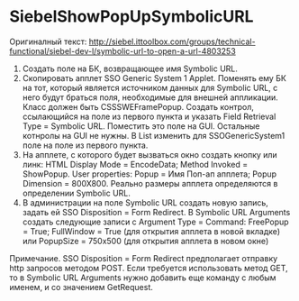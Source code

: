 # SiebelShowPopUpSymbolicURL
Оригиналный текст: http://siebel.ittoolbox.com/groups/technical-functional/siebel-dev-l/symbolic-url-to-open-a-url-4803253

1.	Создать поле на БК, возвращающее имя Symbolic URL.
2.	Скопировать апплет SSO Generic System 1 Applet. Поменять ему БК на тот, который является источником данных для Symbolic URL, с него будут браться поля, необходимые для внешней аппликации. Класс должен быть CSSSWEFramePopup. Создать контрол, ссылающийся на поле из первого пункта и указать Field Retrieval Type = Symbolic URL. Поместить это поле на GUI. Остальные котнролы на GUI не нужны. В List изменить для SSOGenericSystem1 поле на поле из первого пункта.
3.	На апплете, с которого будет вызваться окно создать кнопку или линк: HTML Display Mode = EncodeData; Method Invoked = ShowPopup. User properties: Popup = Имя Поп-ап апплета; Popup Dimension = 800X800. Реально размеры апплета определяются в определении Symbolic URL.
4.	В администрации на поле Symbolic URL создать новую запись, задать ей SSO Disposition = Form Redirect. В Symbolic URL Arguments создать следующие записи с Argument Type = Command: FreePopup = True; FullWindow = True (для открытия апплета в новой вкладке) или PopupSize = 750x500 (для открытия апплета в новом окне)

Примечание. SSO Disposition = Form Redirect предполагает отправку http запросов методом POST. Если требуется использовать метод GET, то в Symbolic URL Arguments нужно добавить еще команду с любым именем, и со значением GetRequest.
